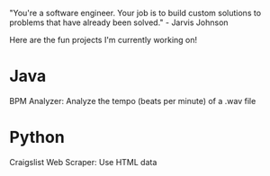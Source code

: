 "You're a software engineer. Your job is to build custom solutions to problems that have already been solved." - Jarvis Johnson

Here are the fun projects I'm currently working on!

# Java

BPM Analyzer: Analyze the tempo (beats per minute) of a .wav file

# Python

Craigslist Web Scraper: Use HTML data
